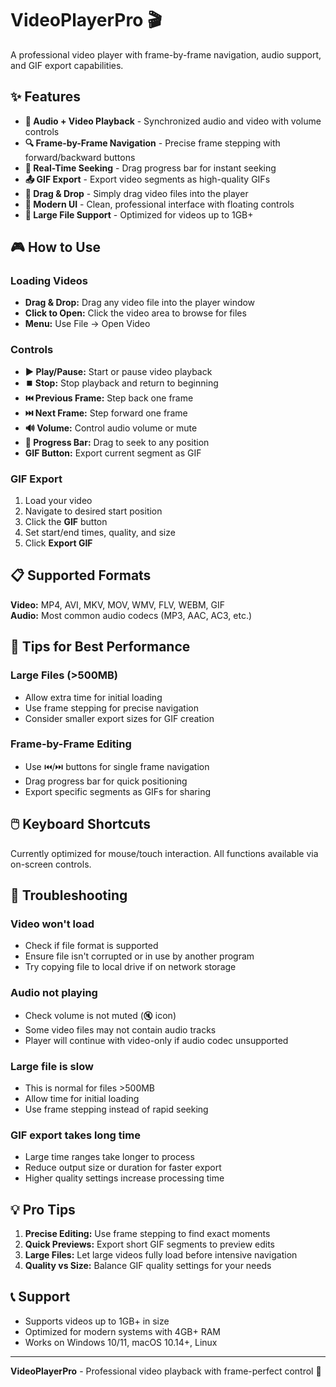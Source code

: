 # VideoPlayerPro 🎬

A professional video player with frame-by-frame navigation, audio support, and GIF export capabilities.

## ✨ Features

- **🎵 Audio + Video Playback** - Synchronized audio and video with volume controls
- **🔍 Frame-by-Frame Navigation** - Precise frame stepping with forward/backward buttons
- **🎯 Real-Time Seeking** - Drag progress bar for instant seeking
- **📤 GIF Export** - Export video segments as high-quality GIFs
- **📁 Drag & Drop** - Simply drag video files into the player
- **🎨 Modern UI** - Clean, professional interface with floating controls
- **💪 Large File Support** - Optimized for videos up to 1GB+

## 🎮 How to Use

### Loading Videos

- **Drag & Drop:** Drag any video file into the player window
- **Click to Open:** Click the video area to browse for files
- **Menu:** Use File → Open Video

### Controls

- **▶️ Play/Pause:** Start or pause video playback
- **⏹️ Stop:** Stop playback and return to beginning
- **⏮️ Previous Frame:** Step back one frame
- **⏭️ Next Frame:** Step forward one frame
- **🔊 Volume:** Control audio volume or mute
- **🎯 Progress Bar:** Drag to seek to any position
- **GIF Button:** Export current segment as GIF

### GIF Export

1. Load your video
2. Navigate to desired start position
3. Click the **GIF** button
4. Set start/end times, quality, and size
5. Click **Export GIF**

## 📋 Supported Formats

**Video:** MP4, AVI, MKV, MOV, WMV, FLV, WEBM, GIF  
**Audio:** Most common audio codecs (MP3, AAC, AC3, etc.)

## 🔧 Tips for Best Performance

### Large Files (>500MB)

- Allow extra time for initial loading
- Use frame stepping for precise navigation
- Consider smaller export sizes for GIF creation

### Frame-by-Frame Editing

- Use ⏮️/⏭️ buttons for single frame navigation
- Drag progress bar for quick positioning
- Export specific segments as GIFs for sharing

## 🖱️ Keyboard Shortcuts

Currently optimized for mouse/touch interaction. All functions available via on-screen controls.

## 🐛 Troubleshooting

### Video won't load

- Check if file format is supported
- Ensure file isn't corrupted or in use by another program
- Try copying file to local drive if on network storage

### Audio not playing

- Check volume is not muted (🔇 icon)
- Some video files may not contain audio tracks
- Player will continue with video-only if audio codec unsupported

### Large file is slow

- This is normal for files >500MB
- Allow time for initial loading
- Use frame stepping instead of rapid seeking

### GIF export takes long time

- Large time ranges take longer to process
- Reduce output size or duration for faster export
- Higher quality settings increase processing time

## 💡 Pro Tips

1. **Precise Editing:** Use frame stepping to find exact moments
2. **Quick Previews:** Export short GIF segments to preview edits
3. **Large Files:** Let large videos fully load before intensive navigation
4. **Quality vs Size:** Balance GIF quality settings for your needs

## 📞 Support

- Supports videos up to 1GB+ in size
- Optimized for modern systems with 4GB+ RAM
- Works on Windows 10/11, macOS 10.14+, Linux

---

**VideoPlayerPro** - Professional video playback with frame-perfect control 🎯

